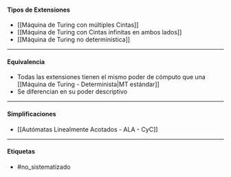 #### Tipos de Extensiones
- [[Máquina de Turing con múltiples Cintas]]
- [[Máquina de Turing con Cintas infinitas en ambos lados]]
- [[Máquina de Turing no determinística]]

***
#### Equivalencia
- Todas las extensiones tienen el mismo poder de cómputo que una [[Máquina de Turing - Determinista|MT estándar]]
- Se diferencian en su poder descriptivo

***
#### Simplificaciones
- [[Autómatas Linealmente Acotados - ALA - CyC]]  
***
#### Etiquetas
- #no_sistematizado 